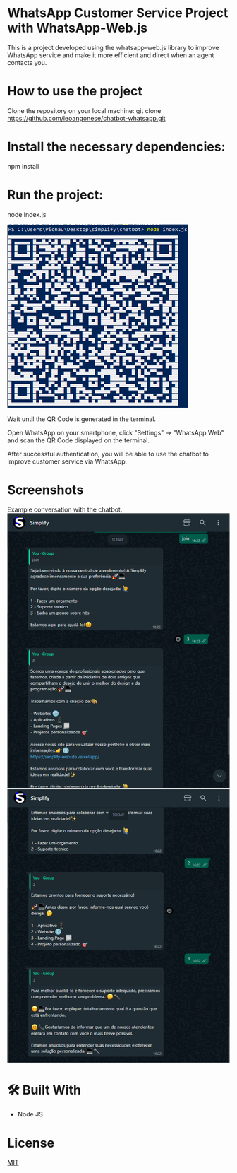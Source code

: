 # WhatsApp Customer Service Project with WhatsApp-Web.js
This is a project developed using the whatsapp-web.js library to improve WhatsApp service and make it more efficient and direct when an agent contacts you.

# How to use the project
Clone the repository on your local machine:
git clone https://github.com/leoangonese/chatbot-whatsapp.git

# Install the necessary dependencies:
npm install

# Run the project:

node index.js

![App Screenshot](3.png)

Wait until the QR Code is generated in the terminal.

Open WhatsApp on your smartphone, click "Settings" -> "WhatsApp Web" and scan the QR Code displayed on the terminal.

After successful authentication, you will be able to use the chatbot to improve customer service via WhatsApp.

# Screenshots
Example conversation with the chatbot.
![App Screenshot](1.png)
![App Screenshot](2.png)

# 🛠 Built With

- Node JS

# License

[MIT](https://choosealicense.com/licenses/mit/)
